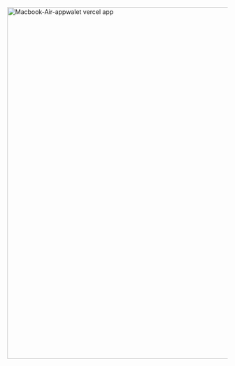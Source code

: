 
<img width="1154" height="804" alt="Macbook-Air-appwalet vercel app" src="https://github.com/user-attachments/assets/c7954267-8951-40b3-98a0-08866cf890c2" />
